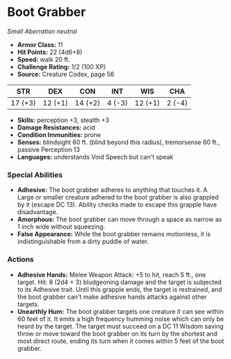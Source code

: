 # Boot Grabber

*Small* *Aberration* *neutral*

- **Armor Class:** 11
- **Hit Points:** 22 (4d6+8)
- **Speed:** walk 20 ft.
- **Challenge Rating:** 1/2 (100 XP)
- **Source:** Creature Codex, page 56

| STR | DEX | CON | INT | WIS | CHA |
| --- | --- | --- | --- | --- | --- |
| 17 (+3) | 12 (+1) | 14 (+2) | 4 (-3) | 12 (+1) | 2 (-4) |

- **Skills:** perception +3, stealth +3
- **Damage Resistances:** acid
- **Condition Immunities:** prone
- **Senses:** blindsight 60 ft. (blind beyond this radius), tremorsense 60 ft., passive Perception 13
- **Languages:** understands Void Speech but can't speak

### Special Abilities

- **Adhesive:** The boot grabber adheres to anything that touches it. A Large or smaller creature adhered to the boot grabber is also grappled by it (escape DC 13). Ability checks made to escape this grapple have disadvantage.
- **Amorphous:** The boot grabber can move through a space as narrow as 1 inch wide without squeezing.
- **False Appearance:** While the boot grabber remains motionless, it is indistinguishable from a dirty puddle of water.

### Actions

- **Adhesive Hands:** Melee Weapon Attack: +5 to hit, reach 5 ft., one target. Hit: 8 (2d4 + 3) bludgeoning damage and the target is subjected to its Adhesive trait. Until this grapple ends, the target is restrained, and the boot grabber can't make adhesive hands attacks against other targets.
- **Unearthly Hum:** The boot grabber targets one creature it can see within 60 feet of it. It emits a high frequency humming noise which can only be heard by the target. The target must succeed on a DC 11 Wisdom saving throw or move toward the boot grabber on its turn by the shortest and most direct route, ending its turn when it comes within 5 feet of the boot grabber.


